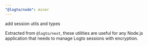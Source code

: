 ```yaml
---
"@logto/node": minor
---
```


add session utils and types

Extracted from `@logto/next`, these utilities are useful for any Node.js application that needs to manage Logto sessions with encryption.
